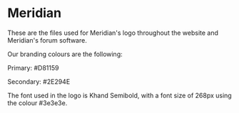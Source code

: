 # Meridian

These are the files used for Meridian's logo throughout the website and Meridian's forum software. 



Our branding colours are the following:

Primary: #D81159

Secondary: #2E294E



The font used in the logo is Khand Semibold, with a font size of 268px using the colour #3e3e3e.




